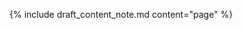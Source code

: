<!-- StructureDefinition-cdex-task-attachment-request-intro.md -->

{% include draft_content_note.md  content="page" %}